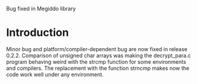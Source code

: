 Bug fixed in Megiddo library

# Introduction #

Minor bug and platform/compiler-dependent bug are now fixed in release 0.2.2.
Comparison of unsigned char arrays was making the decrypt\_para.c program behaving weird with the strcmp function for some environments and compilers. The replacement with the function strncmp makes now the code work well under any environment.